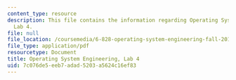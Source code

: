 ```yaml
---
content_type: resource
description: This file contains the information regarding Operating System Engineering,
  Lab 4.
file: null
file_location: /coursemedia/6-828-operating-system-engineering-fall-2012/7c076de5eeb7adad5203a5624c16ef83_MIT6_828F12_lab4.pdf
file_type: application/pdf
resourcetype: Document
title: Operating System Engineering, Lab 4
uid: 7c076de5-eeb7-adad-5203-a5624c16ef83
---
```

